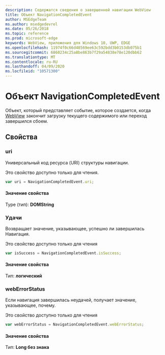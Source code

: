 ```yaml
---
description: Содержатся сведения о завершенной навигации WebView
title: Объект NavigationCompletedEvent
author: MSEdgeTeam
ms.author: msedgedevrel
ms.date: 05/26/2018
ms.topic: reference
ms.prod: microsoft-edge
keywords: WebView, приложения для Windows 10, UWP, EDGE
ms.openlocfilehash: 11974f0c66d48569ee63c592bdd3b0153db075b1
ms.sourcegitcommit: 6860234c25a8be863b7f29a54838e78e120dbb62
ms.translationtype: MT
ms.contentlocale: ru-RU
ms.lasthandoff: 04/09/2020
ms.locfileid: "10571300"
---
```

# Объект NavigationCompletedEvent

Объект, который представляет событие, которое создается, когда [WebView](../webview.md) закончит загрузку текущего содержимого или переход завершился сбоем.

## Свойства
    
### uri

Универсальный код ресурса (URI) структуры навигации.

Это свойство доступно только для чтения.

```js
var uri = NavigationCompletedEvent.uri;
```

#### Значение свойства
Type (тип): **DOMString**

### Удачи

Возвращает значение, указывающее, успешно ли завершилась Навигация.

Это свойство доступно только для чтения

```js
var isSuccess = NavigationCompletedEvent.isSuccess;
```

#### Значение свойства
Тип: **логический**

### webErrorStatus

Если навигация завершилась неудачей, получает значение, указывающее, почему.

Это свойство доступно только для чтения

```js
var webErrorStatus = NavigationCompletedEvent.webErrorStatus;
```

#### Значение свойства
Тип: **Long без знака**
